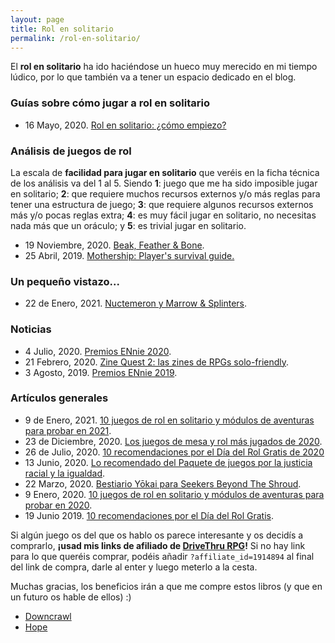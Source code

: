 ```yaml
---
layout: page
title: Rol en solitario
permalink: /rol-en-solitario/
---
```


El **rol en solitario** ha ido haciéndose un hueco muy merecido en mi tiempo
lúdico, por lo que también va a tener un espacio dedicado en el blog.


### Guías sobre cómo jugar a rol en solitario

* 16 Mayo, 2020. [Rol en solitario: ¿cómo
  empiezo?]({{site.baseurl}}/2020/05/16/rol-en-solitario-como-empiezo/)

### Análisis de juegos de rol

La escala de **facilidad para jugar en solitario** que veréis en la ficha técnica
de los análisis va del 1 al 5. Siendo **1**: juego
que me ha sido imposible jugar en solitario; **2**: que requiere muchos recursos
externos y/o más reglas para tener una estructura de juego; **3**: que requiere
algunos recursos externos más y/o pocas reglas extra; **4**: es muy fácil jugar
en solitario, no necesitas nada más que un oráculo; y **5**: es trivial jugar
en solitario.

* 19 Noviembre, 2020. [Beak, Feather &
  Bone]({{site.baseurl}}/2020/11/19/rol-beak-feather-bone/).
* 25 Abril, 2019. [Mothership: Player's survival
  guide.]({{site.baseurl}}/2019/04/25/rol-mothership/)

### Un pequeño vistazo...

* 22 de Enero, 2021. [Nuctemeron y Marrow &
  Splinters]({{site.baseurl}}/2021/01/22/rol-un-vistazo-nuctemeron-marrow-splinters/).

### Noticias

* 4 Julio, 2020. [Premios ENnie
  2020]({{site.baseurl}}/2020/07/04/rol-ennie-awards-2020/).
* 21 Febrero, 2020. [Zine Quest 2: las zines de RPGs
  solo-friendly]({{site.baseurl}}/2020/02/21/rol-zinequest-2/).
* 3 Agosto, 2019. [Premios ENnie
  2019]({{site.baseurl}}/2019/08/03/noticias-ennie-awards/).


### Artículos generales

* 9 de Enero, 2021. [10 juegos de rol en solitario y módulos de aventuras para
  probar en 2021]({{site.baseurl}}/2021/01/09/rol-10-juegos-aventuras-para-2021/).
* 23 de Diciembre, 2020. [Los juegos de mesa y rol más jugados de
  2020]({{site.baseurl}}/2020/12/23/general-lo-mas-jugado-2020/).
* 26 de Julio, 2020. [10 recomendaciones por el Día del Rol Gratis de
  2020]({{site.baseurl}}/2020/07/26/rol-recomendaciones-dia-rol-gratis-2020/) 
* 13 Junio, 2020. [Lo recomendado del Paquete de juegos por la justicia
  racial y la
  igualdad]({{site.baseurl}}/2020/06/13/rol-bundle-for-racial-justice-and-equality/).
* 22 Marzo, 2020. [Bestiario Yōkai para Seekers Beyond The
  Shroud]({{site.baseurl}}/2020/03/22/rol-bestiario-yokai-para-seekers/).
* 9 Enero, 2020. [10 juegos de rol en solitario y módulos de aventuras para
  probar en
  2020]({{site.baseurl}}/2020/01/09/rol-10-juegos-aventuras-para-2020/).
* 19 Junio 2019. [10 recomendaciones por el Día del Rol
  Gratis]({{site.baseurl}}/2019/06/16/rol-recomendaciones-dia-rol-gratis/). 



Si algún juego os del que os hablo os parece interesante y os decidís a
comprarlo, **¡usad mis links de afiliado de [DriveThru
RPG](https://www.drivethrurpg.com/?affiliate_id=1914894)!** Si no hay link
para lo que queréis comprar, podéis añadir ``?affiliate_id=1914894`` al final
del link de compra, darle al enter y luego meterlo a la cesta.

Muchas gracias, los beneficios irán a que me compre estos libros (y que en un
futuro os hable de ellos) :) 

* [Downcrawl](https://www.drivethrurpg.com/product/278571/Downcrawl?affiliate_id=1914894)
* [Hope](https://www.drivethrurpg.com/product/232710/Hope?affiliate_id=1914894)
